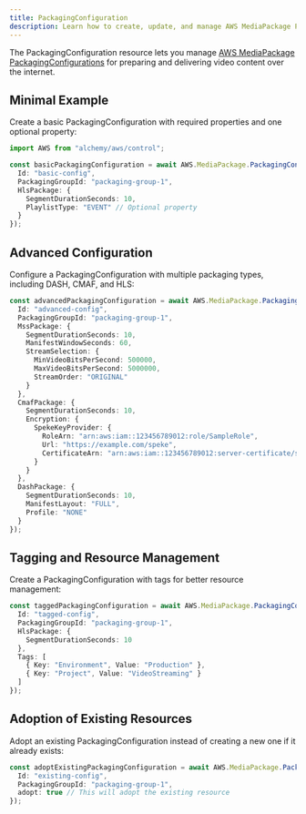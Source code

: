 ```yaml
---
title: PackagingConfiguration
description: Learn how to create, update, and manage AWS MediaPackage PackagingConfigurations using Alchemy Cloud Control.
---
```


The PackagingConfiguration resource lets you manage [AWS MediaPackage PackagingConfigurations](https://docs.aws.amazon.com/mediapackage/latest/userguide/) for preparing and delivering video content over the internet.

## Minimal Example

Create a basic PackagingConfiguration with required properties and one optional property:

```ts
import AWS from "alchemy/aws/control";

const basicPackagingConfiguration = await AWS.MediaPackage.PackagingConfiguration("basicPackagingConfig", {
  Id: "basic-config",
  PackagingGroupId: "packaging-group-1",
  HlsPackage: {
    SegmentDurationSeconds: 10,
    PlaylistType: "EVENT" // Optional property
  }
});
```

## Advanced Configuration

Configure a PackagingConfiguration with multiple packaging types, including DASH, CMAF, and HLS:

```ts
const advancedPackagingConfiguration = await AWS.MediaPackage.PackagingConfiguration("advancedPackagingConfig", {
  Id: "advanced-config",
  PackagingGroupId: "packaging-group-1",
  MssPackage: {
    SegmentDurationSeconds: 10,
    ManifestWindowSeconds: 60,
    StreamSelection: {
      MinVideoBitsPerSecond: 500000,
      MaxVideoBitsPerSecond: 5000000,
      StreamOrder: "ORIGINAL"
    }
  },
  CmafPackage: {
    SegmentDurationSeconds: 10,
    Encryption: {
      SpekeKeyProvider: {
        RoleArn: "arn:aws:iam::123456789012:role/SampleRole",
        Url: "https://example.com/speke",
        CertificateArn: "arn:aws:iam::123456789012:server-certificate/sample-cert"
      }
    }
  },
  DashPackage: {
    SegmentDurationSeconds: 10,
    ManifestLayout: "FULL",
    Profile: "NONE"
  }
});
```

## Tagging and Resource Management

Create a PackagingConfiguration with tags for better resource management:

```ts
const taggedPackagingConfiguration = await AWS.MediaPackage.PackagingConfiguration("taggedPackagingConfig", {
  Id: "tagged-config",
  PackagingGroupId: "packaging-group-1",
  HlsPackage: {
    SegmentDurationSeconds: 10
  },
  Tags: [
    { Key: "Environment", Value: "Production" },
    { Key: "Project", Value: "VideoStreaming" }
  ]
});
```

## Adoption of Existing Resources

Adopt an existing PackagingConfiguration instead of creating a new one if it already exists:

```ts
const adoptExistingPackagingConfiguration = await AWS.MediaPackage.PackagingConfiguration("adoptPackagingConfig", {
  Id: "existing-config",
  PackagingGroupId: "packaging-group-1",
  adopt: true // This will adopt the existing resource
});
```